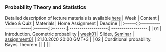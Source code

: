 ### Probability Theory and Statistics
Detailed description of lecture materials is available [here](../master/extended_info.md)
| Week   | Content                | Video & Quiz | Materials | Home Assignment | Deadline |
|:------:|:-----------------------|:-------:|:-------:|:-------------------:|:------------------:|
| 01     | Introduction. Geometric probability  | [week01](https://oninemipt.teachbase.ru/course_sessions/261335) | Slides, [Seminar](../master/week01_geometric_probability) | [assignment01](../master/homeworks/assignment01) |  21.10.2020 20:00 GMT+3 |
| 02     | Conditional probability. Bayes Theorem |  |  |  |  |
